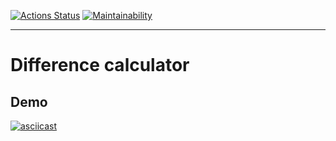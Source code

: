 [![Actions Status](https://github.com/lastpatrol/frontend-project-lvl2/workflows/hexlet-check/badge.svg)](https://github.com/lastpatrol/frontend-project-lvl2/actions)
[![Maintainability](https://api.codeclimate.com/v1/badges/59bb09aaa14658c67c32/maintainability)](https://codeclimate.com/github/lastpatrol/frontend-project-lvl2/maintainability)

---

# Difference calculator

## Demo

[![asciicast](https://asciinema.org/a/1y0WgxiX08Ddqz8N3EbqLL3ZK.svg)](https://asciinema.org/a/1y0WgxiX08Ddqz8N3EbqLL3ZK)